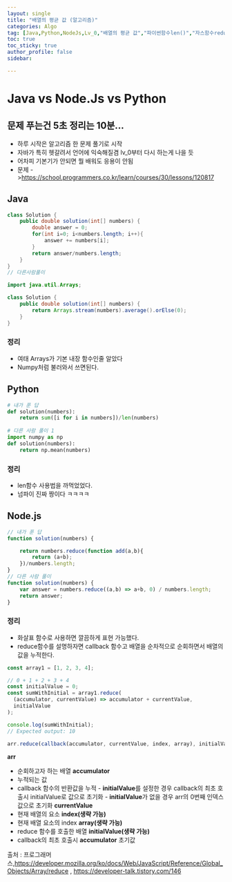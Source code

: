 ```yaml
---
layout: single
title: "배열의 평균 값 (알고리즘)"
categories: Algo
tag: [Java,Python,NodeJs,Lv_0,"배열의 평균 값","파이썬함수len()","자스함수reduce"]
toc: true
toc_sticky: true
author_profile: false
sidebar:

---
```

# Java vs Node.Js vs Python
## 문제 푸는건 5초 정리는 10분...

- 하루 시작은 알고리즘 한 문제 풀기로 시작
- 자바가 특히 헷갈려서 언어에 익숙해질겸 lv_0부터 다시 하는게 나을 듯
- 어차피 기본기가 안되면 뭘 배워도 응용이 안됨
- 문제 ->https://school.programmers.co.kr/learn/courses/30/lessons/120817

## Java

```java
class Solution {
    public double solution(int[] numbers) {
        double answer = 0;
        for(int i=0; i<numbers.length; i++){
            answer += numbers[i];
        }
        return answer/numbers.length;
    }
}
// 다른사람풀이 

import java.util.Arrays;

class Solution {
    public double solution(int[] numbers) {
        return Arrays.stream(numbers).average().orElse(0);
    }
}
```
### 정리
- 여태 Arrays가 기본 내장 함수인줄 알았다
- Numpy처럼 불러와서 쓰면된다.



## Python
```python
# 내가 푼 답
def solution(numbers):
    return sum([i for i in numbers])/len(numbers)
    
# 다른 사람 풀이 1
import numpy as np
def solution(numbers):
    return np.mean(numbers)

```
### 정리
- len함수 사용법을 까먹었었다.
- 넘파이 진짜 짱이다 ㅋㅋㅋㅋ



## Node.js

```javascript
// 내가 푼 답
function solution(numbers) {

    return numbers.reduce(function add(a,b){
        return (a+b);
    })/numbers.length;
}
// 다른 사람 풀이
function solution(numbers) {
    var answer = numbers.reduce((a,b) => a+b, 0) / numbers.length;
    return answer;
}
```
### 정리
- 화살표 함수로 사용하면 깔끔하게 표현 가능했다.
- reduce함수를 설명하자면 callback 함수고 배열을 순차적으로 순회하면서 배열의 값을 누적한다.

```javascript
const array1 = [1, 2, 3, 4];

// 0 + 1 + 2 + 3 + 4
const initialValue = 0;
const sumWithInitial = array1.reduce(
  (accumulator, currentValue) => accumulator + currentValue,
  initialValue
);

console.log(sumWithInitial);
// Expected output: 10

```

```javascript
arr.reduce(callback(accumulator, currentValue, index, array), initialValue)
```

**arr**
- 순회하고자 하는 배열
**accumulator**
- 누적되는 값
- callback 함수의 반환값을 누적
- **initialValue**를 설정한 경우 callback의 최초 호출시 initialValue로 값으로 초기화
- **initialValue**가 없을 경우 arr의 0번째 인덱스 값으로 초기화
**currentValue**
- 현재 배열의 요소
**index(생략 가능)**
- 현재 배열 요소의 index
**array(생략 가능)**
- reduce 함수를 호출한 배열
**initialValue(생략 가능)**
- callback의 최초 호출시 **accumulator** 초기값


출처 : 프로그래머스,https://developer.mozilla.org/ko/docs/Web/JavaScript/Reference/Global_Objects/Array/reduce
,
https://developer-talk.tistory.com/146